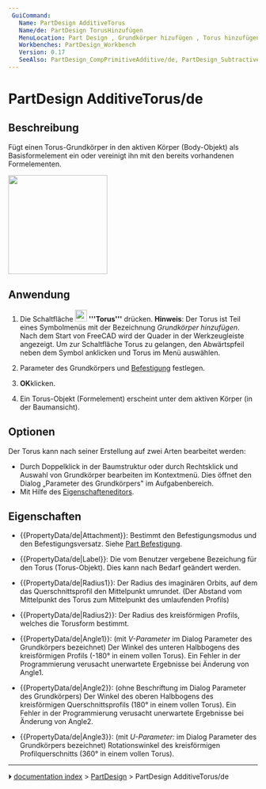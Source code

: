```yaml
---
 GuiCommand:
   Name: PartDesign AdditiveTorus
   Name/de: PartDesign TorusHinzufügen
   MenuLocation: Part Design , Grundkörper hizufügen , Torus hinzufügen
   Workbenches: PartDesign_Workbench
   Version: 0.17
   SeeAlso: PartDesign_CompPrimitiveAdditive/de, PartDesign_SubtractiveTorus/de
---
```


# PartDesign AdditiveTorus/de



## Beschreibung

Fügt einen Torus-Grundkörper in den aktiven Körper (Body-Objekt) als Basisformelement ein oder vereinigt ihn mit den bereits vorhandenen Formelementen.

<img alt="" src=images/PartDesign_AdditiveTorus_example.png  style="width:200px;">



## Anwendung

1.  Die Schaltfläche **<img src="images/PartDesign_AdditiveSphere.svg" width=24px> '''Torus'''** drücken. **Hinweis**: Der Torus ist Teil eines Symbolmenüs mit der Bezeichnung *Grundkörper hinzufügen*. Nach dem Start von FreeCAD wird der Quader in der Werkzeugleiste angezeigt. Um zur Schaltfläche Torus zu gelangen, den Abwärtspfeil neben dem Symbol anklicken und Torus im Menü auswählen.

2.  Parameter des Grundkörpers und [Befestigung](Part_EditAttachment/de.md) festlegen.

3.  
    **OK**klicken.

4.  Ein Torus-Objekt (Formelement) erscheint unter dem aktiven Körper (in der Baumansicht).



## Optionen

Der Torus kann nach seiner Erstellung auf zwei Arten bearbeitet werden:

-   Durch Doppelklick in der Baumstruktur oder durch Rechtsklick und Auswahl von Grundkörper bearbeiten im Kontextmenü. Dies öffnet den Dialog „Parameter des Grundkörpers" im Aufgabenbereich.
-   Mit Hilfe des [Eigenschafteneditors](Property_editor/de.md).



## Eigenschaften

-    {{PropertyData/de|Attachment}}: Bestimmt den Befestigungsmodus und den Befestigungsversatz. Siehe [Part Befestigung](Part_EditAttachment/de.md).

-    {{PropertyData/de|Label}}: Die vom Benutzer vergebene Bezeichung für den Torus (Torus-Objekt). Dies kann nach Bedarf geändert werden.

-    {{PropertyData/de|Radius1}}: Der Radius des imaginären Orbits, auf dem das Querschnittsprofil den Mittelpunkt umrundet. (Der Abstand vom Mittelpunkt des Torus zum Mittelpunkt des umlaufenden Profils)

-    {{PropertyData/de|Radius2}}: Der Radius des kreisförmigen Profils, welches die Torusform bestimmt.

-    {{PropertyData/de|Angle1}}: (mit *V-Parameter* im Dialog Parameter des Grundkörpers bezeichnet) Der Winkel des unteren Halbbogens des kreisförmigen Profils (-180° in einem vollen Torus). Ein Fehler in der Programmierung verusacht unerwartete Ergebnisse bei Änderung von Angle1.

-    {{PropertyData/de|Angle2}}: (ohne Beschriftung im Dialog Parameter des Grundkörpers) Der Winkel des oberen Halbbogens des kreisförmigen Querschnittsprofils (180° in einem vollen Torus). Ein Fehler in der Programmierung verusacht unerwartete Ergebnisse bei Änderung von Angle2.

-    {{PropertyData/de|Angle3}}: (mit *U-Parameter:* im Dialog Parameter des Grundkörpers bezeichnet) Rotationswinkel des kreisförmigen Profilquerschnitts (360° in einem vollen Torus).



---
⏵ [documentation index](../README.md) > [PartDesign](PartDesign_Workbench.md) > PartDesign AdditiveTorus/de
